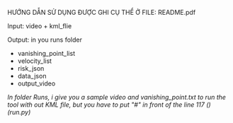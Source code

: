 HƯỚNG DẪN SỬ DỤNG ĐƯỢC GHI CỤ THỂ Ở FILE: README.pdf

Input: video + kml_flie

Output: in you runs folder
- vanishing_point_list
- velocity_list
- risk_json
- data_json
- output_video

*In folder Runs, i give you a sample video and vanishing_point.txt to run the tool with out KML file, but you have to put "#" in front of the line 117 () (run.py)*
